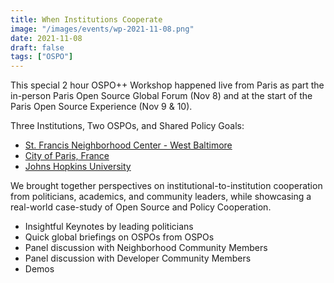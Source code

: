 ```yaml
---
title: When Institutions Cooperate
image: "/images/events/wp-2021-11-08.png"
date: 2021-11-08
draft: false
tags: ["OSPO"]
---
```


This special 2 hour OSPO++ Workshop happened live from Paris as part the in-person Paris Open Source Global Forum (Nov 8) and at the start of the Paris Open Source Experience (Nov 9 & 10).

Three Institutions, Two OSPOs, and Shared Policy Goals:
- [St. Francis Neighborhood Center - West Baltimore](https://www.stfranciscenter.org/)
- [City of Paris, France](https://opensource.paris.fr/ossparis/)
- [Johns Hopkins University](https://drcc.library.jhu.edu/open-source-programs-office/)

We brought together perspectives on institutional-to-institution cooperation from politicians, academics, and community leaders, while showcasing a real-world case-study of Open Source and Policy Cooperation.

- Insightful Keynotes by leading politicians
- Quick global briefings on OSPOs from OSPOs
- Panel discussion with Neighborhood Community Members
- Panel discussion with Developer Community Members
- Demos